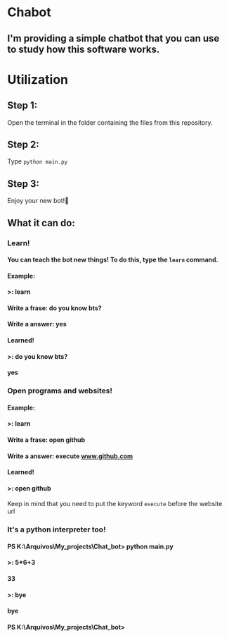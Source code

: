 # Chabot
## I'm providing a simple chatbot that you can use to study how this software works.
# Utilization
## Step 1:
  Open the terminal in the folder containing the files from this repository.
## Step 2:
  Type `python main.py`
## Step 3:
  Enjoy your new bot!🤙
## What it can do:
### Learn!
####  You can teach the bot new things! To do this, type the `learn` command.
####  Example:
####    >: learn
####    Write a frase: do you know bts?
####    Write a answer: yes
####    Learned!
####    >: do you know bts?
####    yes
### Open programs and websites!
#### Example:
#### >: learn
#### Write a frase: open github
#### Write a answer: execute www.github.com
#### Learned!
#### >: open github
Keep in mind that you need to put the keyword `execute` before the website url
### It's a python interpreter too!
#### PS K:\Arquivos\My_projects\Chat_bot> python main.py
#### >: 5*6+3
#### 33
#### >: bye
#### bye
#### PS K:\Arquivos\My_projects\Chat_bot> 
